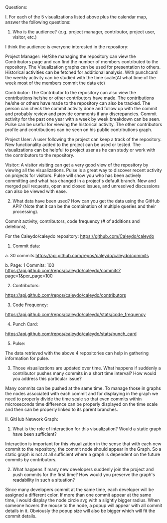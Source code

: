 Questions:
 
I.
For each of the 5 visualizations listed above plus the calendar map, answer the following questions:
 
1. Who is the audience? (e.g. project manager, contributor, project user, visitor, etc.)
 
I think the audience is everyone interested in the repository:
 
Project Manager: He/She managing the repository can view the Contributors page and can find the number of members contributed to the repository. The Visualization graphs can be used for presentation to others.
Historical activities can be fetched for additional analysis. With punchcard the weekly activity can be studied with the time scale(At what time of the week most of the members commit the data etc)
 
Contributor: The Contributor to the repository can also view the contributions he/she or other contributors have made. The contributions he/she or others have made to the repository can also be tracked. The person can check the commit activity done and follow up with the commit and probably review and provide comments if any discrepancies. Commit activity for the past one year with a week by week breakdown can be seen. Pulse can be useful for viewing the historical activity. The other contributors profile and contributions can be seen on his public contributions graph.
 
Project User: A user following the project can keep a track of the repository. New functionality added to the project can be used or tested. The visualizations can be helpful to project user as he can study or work with the contributors to the repository.
 
Visitor: A visitor visiting can get a very good view of the repository by viewing all the visualizations. Pulse is a great way to discover recent activity on projects for visitors. Pulse will show you who has been actively committing and what has changed in a project's default branch. New and merged pull requests, open and closed issues, and unresolved discussions can also be viewed with ease.
 
 
 
2. What data have been used? How can you get the data using the GitHub API? (Note that it can be the combination of multiple queries and their processing).
 
Commit activity, contributors, code frequency (# of additions and deletions),
 
For the Caleydo/caleydo repository: https://github.com/Caleydo/caleydo
 
1. Commit data:
 
a. 30 commits
https://api.github.com/repos/caleydo/caleydo/commits
 
b. Page: 1 Commits: 100
https://api.github.com/repos/caleydo/caleydo/commits?page=1&per_page=100
 
2. Contributors:
 
https://api.github.com/repos/caleydo/caleydo/contributors
 
3. Code Frequency:
 
https://api.github.com/repos/caleydo/caleydo/stats/code_frequency
 
4. Punch Card:
 
https://api.github.com/repos/caleydo/caleydo/stats/punch_card
 
5. Pulse:
 
The data retrieved with the above 4 repositories can help in gathering information for pulse.
 
 
 
 
3. Those visualizations are updated over time. What happens if suddenly a contributor pushes many commits in a short time interval? How would you address this particular issue?
 
Many commits can be pushed at the same time. To manage those in graphs the nodes associated with each commit and for displaying in the graph we need to properly divide the time scale so that even commits within microseconds time difference can be properly displayed on the time scale and then can be properly linked to its parent branches.
 
 
II.
GitHub Network Graph:
 
 
1. What is the role of interaction for this visualization? Would a static graph have been sufficient?

Interaction is important for this visualization in the sense that with each new commit to the repository, the commit node should
appear in the Graph. So a static graph is not at all sufficient where a graph is dependent on the future commits by contributors.

 
 
2. What happens if many new developers suddenly join the project and push commits for the first time? 
How would you preserve the graph's readability in such a situation?

Since many developers commit at the same time, each developer will be assigned a different color. 
If more than one commit appear at the same time, i would display the node circle svg with a slightly bigger radius.
When someone hovers the mouse to the node, a popup will appear with all commit details in it. Obviously the popup size will also be
bigger which will fit the commit details.